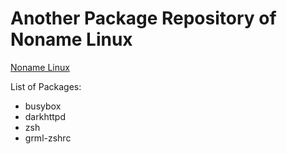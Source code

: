 # Another Package Repository of Noname Linux

[Noname Linux](https://github.com/xhebox/noname-linux)

List of Packages:

+ busybox
+ darkhttpd
+ zsh
+ grml-zshrc

